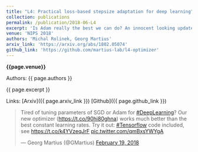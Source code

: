 ```yaml
---
title: "L4: Practical loss-based stepsize adaptation for deep learning"
collection: publications
permalink: /publication/2018-06-L4
excerpt: 'Is Adam really the best we can do? An innocent looking update rule can dramatically outperform Adam on some datasets. The optimizer turned out not to be very robust but it had its moments such as actually driving the training loss on MNIST to 0.0 in 20 epochs.'
venue: 'NIPS 2018'
authors: 'Michal Rolinek, Georg Martius'
arxiv_link: 'https://arxiv.org/abs/1802.05074'
github_link: 'https://github.com/martius-lab/l4-optimizer'
---
```


**{{page.venue}}**

Authors: {{ page.authors }}

{{ page.excerpt }}


Links: [Arxiv]({{ page.arxiv_link }}) [Github]({{ page.github_link }})

<blockquote class="twitter-tweet"><p lang="en" dir="ltr">Tired of tuning parameters of SGD or Adam for <a href="https://twitter.com/hashtag/DeepLearning?src=hash&amp;ref_src=twsrc%5Etfw">#DeepLearning</a>? Our new optimizer (<a href="https://t.co/90hi80ghna">https://t.co/90hi80ghna</a>) works much better than the best constant learning rates. Try it out: <a href="https://twitter.com/hashtag/Tensorflow?src=hash&amp;ref_src=twsrc%5Etfw">#Tensorflow</a> code included, see <a href="https://t.co/k4YVzeqJrF">https://t.co/k4YVzeqJrF</a> <a href="https://t.co/qmBxsYWYgA">pic.twitter.com/qmBxsYWYgA</a></p>&mdash; Georg Martius (@GMartius) <a href="https://twitter.com/GMartius/status/965703255878664194?ref_src=twsrc%5Etfw">February 19, 2018</a></blockquote> <script async src="https://platform.twitter.com/widgets.js" charset="utf-8"></script>

